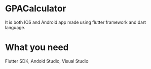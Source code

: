 # GPACalculator
It is both IOS and Android app made using flutter framework and dart language.
# What you need
Flutter SDK, 
Andoid Studio,
Visual Studio

